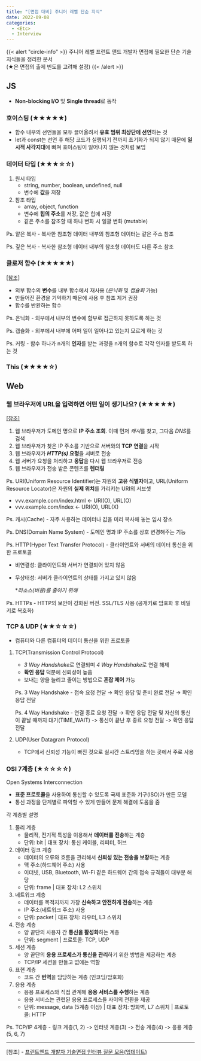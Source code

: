 ```yaml
---
title: "[면접 대비] 주니어 레벨 단순 지식"
date: 2022-09-08
categories:
  - <Etc>
  - Interview
---
```


{{< alert "circle-info" >}}
주니어 레벨 프런트 앤드 개발자 면접에 필요한 단순 기술 지식들을 정리한 문서  
(★은 면접의 출제 빈도를 고려해 설정)
{{< /alert >}}

## JS

- **Non-blocking I/O** 및 **Single thread**로 동작

### 호이스팅 (★★★★★)

- 함수 내부의 선언들을 모두 끌어올려서 **유효 범위 최상단에 선언**하는 것
- let과 const는 선언 후 해당 코드가 실행되기 전까지 초기화가 되지 않기 때문에 **일시적 사각지대**에 빠져 호이스팅이 일어나지 않는 것처럼 보임

### 데이터 타입 (★★★☆☆)

1. 원시 타입
   - string, number, boolean, undefined, null
   - 변수에 **값**을 저장
2. 참조 타입
   - array, object, function
   - 변수에 **힙의 주소**를 저장, 값은 힙에 저장
   - 같은 주소를 참조할 때 하나 변화 시 일괄 변화 (mutable)

Ps. 얕은 복사 - 복사한 참조형 데이터 내부의 참조형 데이터는 같은 주소 참조

Ps. 깊은 복사 - 복사한 참조형 데이터 내부의 참조형 데이터도 다른 주소 참조

### 클로저 함수 (★★★★★)

[[참조]](https://hyunseob.github.io/2016/08/30/javascript-closure/)

- 외부 함수의 **변수**를 내부 함수에서 재사용 (_은닉화_ 및 _캡슐화_ 가능)
- 만들어진 환경을 기억하기 때문에 사용 후 참조 제거 권장
- 함수를 반환하는 함수

Ps. 은닉화 - 외부에서 내부의 변수에 함부로 접근하지 못하도록 하는 것

Ps. 캡슐화 - 외부에서 내부에 어떠 일이 일어나고 있는지 모르게 하는 것

Ps. 커링 - 함수 하나가 n개의 **인자**를 받는 과정을 n개의 함수로 각각 인자를 받도록 하는 것

### This (★★★★☆)

## Web

### 웹 브라우저에 URL을 입력하면 어떤 일이 생기나요? (★★★★★)

[[참조]](https://aws.amazon.com/ko/blogs/korea/what-happens-when-you-type-a-url-into-your-browser/)

1. 웹 브라우저가 도메인 명으로 **IP 주소 조회**. 이때 먼저 *캐시*를 찾고, 그다음 *DNS*를 검색
2. 웹 브라우저가 찾은 IP 주소를 기반으로 서버와의 **TCP 연결**을 시작
3. 웹 브라우저가 **_HTTP(s)_ 요청**을 서버로 전송
4. 웹 서버가 요청을 처리하고 **응답**을 다시 웹 브라우저로 전송
5. 웹 브라우저가 전송 받은 콘텐츠를 **렌더링**

Ps. URI(Uniform Resource Identifier)는 자원의 **고유 식별자**이고, URL(Uniform Resource Locator)은 자원의 **실제 위치**를 가리키는 URI의 서브셋

- vvv.example.com/index.html ← URI(O), URL(O)
- vvv.example.com/index ← URI(O), URL(X)

Ps. 캐시(Cache) - 자주 사용하는 데이터나 값을 미리 복사해 놓는 임시 장소

Ps. DNS(Domain Name System) - 도메인 명과 IP 주소를 상호 변경해주는 기능

Ps. HTTP(Hyper Text Transfer Protocol) - 클라이언트와 서버의 데이터 통신을 위한 프로토콜

- 비연결성: 클라이언트와 서버가 연결되어 있지 않음
- 무상태성: 서버가 클라이언트의 상태를 가지고 있지 않음

  \*_리소스(비용)를 줄이기 위해_

Ps. HTTPs - HTTP의 보안이 강화된 버전. SSL/TLS 사용 (공개키로 암호화 후 비밀키로 복호화)

### TCP & UDP (★★☆☆☆)

- 컴퓨터와 다른 컴퓨터의 데이터 통신을 위한 프로토콜

1. TCP(Transmission Control Protocol)

   - *3 Way Handshake*로 연결되며 *4 Way Handshake*로 연결 해제
   - **확인 응답** 덕분에 신뢰성이 높음
   - 보내는 양을 늘리고 줄이는 방법으로 **혼잡 제어** 가능

   Ps. 3 Way Handshake - 접속 요청 전달 → 확인 응답 및 준비 완료 전달 → 확인 응답 전달

   Ps. 4 Way Handshake - 연결 종료 요청 전달 → 확인 응답 전달 및 자신의 통신이 끝날 때까지 대기(TIME_WAIT) -> 통신이 끝난 후 종료 요청 전달 -> 확인 응답 전달

2. UDP(User Datagram Protocol)

   - TCP에서 신뢰성 기능이 빠진 것으로 실시간 스트리밍을 하는 곳에서 주로 사용

### OSI 7계층 (★☆☆☆☆)

Open Systems Interconnection

- **표준 프로토콜**을 사용하여 통신할 수 있도록 국제 표준화 기구(ISO)가 만든 모델
- 통신 과정을 단계별로 파악할 수 있게 만들어 문제 해결에 도움을 줌

각 계층별 설명

1. 물리 계층
   - 물리적, 전기적 특성을 이용해서 **데이터를 전송**하는 계층
   - 단위: bit | 대표 장치: 통신 케이블, 리피터, 허브
2. 데이터 링크 계층
   - 데이터의 오류와 흐름을 관리해서 **신뢰성 있는 전송을 보장**하는 계층
   - 맥 주소(하드웨어 주소) 사용
   - 이더넷, USB, Bluetooth, Wi-Fi 같은 하드웨어 간의 접속 규격들이 대부분 해당
   - 단위: frame | 대표 장치: L2 스위치
3. 네트워크 계층
   - 데이터를 목적지까지 가장 **신속하고 안전하게 전송**하는 계층
   - IP 주소(네트워크 주소) 사용
   - 단위: packet | 대표 장치: 라우터, L3 스위치
4. 전송 계층
   - 양 끝단의 사용자 간 **통신을 활성화**하는 계층
   - 단위: segment | 프로토콜: TCP, UDP
5. 세션 계층
   - 양 끝단의 **응용 프로세스가 통신을 관리**하기 위한 방법을 제공하는 계층
   - TCP/IP 세션을 만들고 없애는 역할
6. 표현 계층
   - 코드 간 **번역**을 담당하는 계층 (인코딩/암호화)
7. 응용 계층
   - 응용 프로세스와 직접 관계해 **응용 서비스를 수행**하는 계층
   - 응용 서비스는 관련된 응용 프로세스들 사이의 전환을 제공
   - 단위: message, data (5계층 이상) | 대표 장치: 방화벽, L7 스위치 | 프로토콜: HTTP

Ps. TCP/IP 4계층 - 링크 계층(1, 2) -> 인터넷 계층(3) -> 전송 계층(4) -> 응용 계층(5, 6, 7)

---

[참조] - [프런트엔드 개발자 기술면접 인터뷰 질문 모음(업데이트)](https://realmojo.tistory.com/300)
